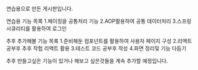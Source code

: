 연습용으로 만든 게시판입니다.

연습용 기능 목록
1.페이징을 공통처리 기능
2.AOP활용하여 공통 데이터처리
3.스프링시큐리티를 활용하여 로그인

추후 추가해볼 기능 목록
1.준비해둔 컴포넌트를 활용하여 사용자 페이지 구성
2.리액트 공부후 추후 작헙 리액트 활용
3.테스트 코드 공부후 작성
4.화면 정리및 기능 다듬기



추후 만들고싶은 기능이 있거나 해보고 싶은것들을 계속 추가할 예정입니다.
